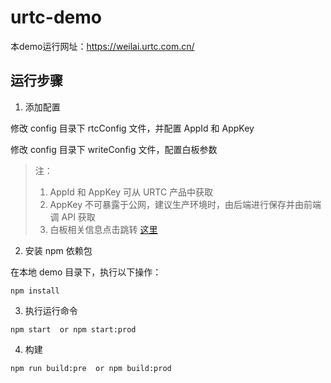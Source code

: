 # urtc-demo

本demo运行网址：https://weilai.urtc.com.cn/

## 运行步骤

1. 添加配置

修改 config 目录下 rtcConfig 文件，并配置 AppId 和 AppKey

修改 config 目录下 writeConfig 文件，配置白板参数

> 注：
>
> 1. AppId 和 AppKey 可从 URTC 产品中获取
> 2. AppKey 不可暴露于公网，建议生产环境时，由后端进行保存并由前端调 API 获取
> 3. 白板相关信息点击跳转 [这里](http://herewhite.com/zh-CN/)

2. 安装 npm 依赖包

在本地 demo 目录下，执行以下操作：

```
npm install
```

3. 执行运行命令

```
npm start  or npm start:prod
```

4. 构建

```
npm run build:pre  or npm build:prod
```
